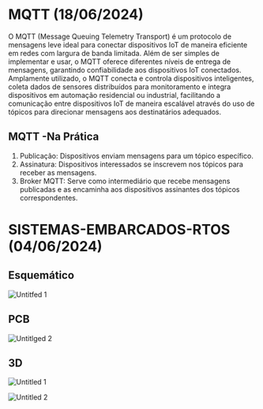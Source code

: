 # MQTT (18/06/2024)
O MQTT (Message Queuing Telemetry Transport) é um protocolo de mensagens leve ideal para conectar dispositivos IoT de maneira eficiente em redes com largura de banda limitada. 
Além de ser simples de implementar e usar, o MQTT oferece diferentes níveis de entrega de mensagens, garantindo confiabilidade aos dispositivos IoT conectados.
Amplamente utilizado, o MQTT conecta e controla dispositivos inteligentes, coleta dados de sensores distribuídos para monitoramento e integra dispositivos em automação residencial ou industrial, facilitando a comunicação entre dispositivos IoT de maneira escalável através do uso de tópicos para direcionar mensagens aos destinatários adequados.

## MQTT -Na Prática
1. Publicação: Dispositivos enviam mensagens para um tópico específico.
2. Assinatura: Dispositivos interessados se inscrevem nos tópicos para receber as mensagens.
3. Broker MQTT: Serve como intermediário que recebe mensagens publicadas e as encaminha aos dispositivos assinantes dos tópicos correspondentes.



# SISTEMAS-EMBARCADOS-RTOS (04/06/2024)

## Esquemático
![Untitfed 1](https://github.com/fdalvesco/SISTEMAS-EMBARCADOS-RTOS/assets/101358513/c240dab4-dfb1-4910-b845-6ec7dcf2b1a8)

## PCB
![Untitlged 2](https://github.com/fdalvesco/SISTEMAS-EMBARCADOS-RTOS/assets/101358513/b8b208f4-6b86-47a4-b9e2-03081d31f263)



## 3D
![Untitled 1](https://github.com/fdalvesco/SISTEMAS-EMBARCADOS-RTOS/assets/101358513/e8956ccc-bbfe-4036-94bc-ca469ca947cf)

![Untitled 2](https://github.com/fdalvesco/SISTEMAS-EMBARCADOS-RTOS/assets/101358513/bcdba762-3b62-4ec6-b635-0c7860891522)
